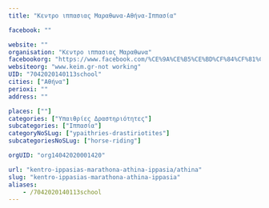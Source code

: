 ```yaml
---
title: "Κεντρο ιππασιας Μαραθωνα-Αθήνα-Ιππασία"

facebook: ""

website: ""
organisation: "Κεντρο ιππασιας Μαραθωνα"
facebookorg: "https://www.facebook.com/%CE%9A%CE%B5%CE%BD%CF%84%CF%81%CE%BF-%CE%B9%CF%80%CF%80%CE%B1%CF%83%CE%B9%CE%B1%CF%82-%CE%9C%CE%B1%CF%81%CE%B1%CE%B8%CF%89%CE%BD%CE%B1-168672009822350/"
websiteorg: "www.keim.gr-not working"
UID: "7042020140113school"
cities: ["Αθήνα"]
perioxi: ""
address: ""

places: [""]
categories: ["Υπαιθρίες Δραστηριότητες"]
subcategories: ["Ιππασία"]
categoryNoSLug: ["ypaithries-drastiriotites"]
subcategoriesNoSLug: ["horse-riding"]

orgUID: "org14042020001420"

url: "kentro-ippasias-marathona-athina-ippasia/athina"
slug: "kentro-ippasias-marathona-athina-ippasia"
aliases:
    - /7042020140113school
---
```





